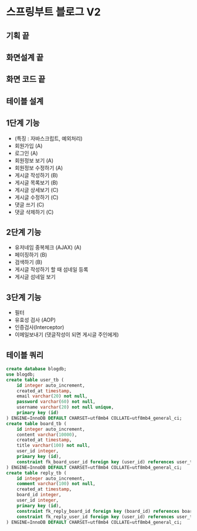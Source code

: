 # 스프링부트 블로그 V2

## 기획 끝

## 화면설계 끝

## 화면 코드 끝

## 테이블 설계

## 1단계 기능
- (특징 : 자바스크립트, 예외처리)
- 회원가입 (A)
- 로그인 (A)
- 회원정보 보기 (A)
- 회원정보 수정하기 (A)
- 게시글 작성하기 (B)
- 게시글 목록보기 (B)
- 게시글 상세보기 (C)
- 게시글 수정하기 (C)
- 댓글 쓰기 (C)
- 댓글 삭제하기 (C)

## 2단계 기능
- 유저네임 중복체크 (AJAX) (A)
- 페이징하기 (B)
- 검색하기 (B)
- 게시글 작성하기 할 때 섬네일 등록
- 게시글 섬네일 보기
  
## 3단계 기능
- 필터
- 유효성 검사 (AOP)
- 인증검사(Interceptor)
- 이메일보내기 (댓글작성이 되면 게시글 주인에게)

## 테이블 쿼리
```sql
create database blogdb;
use blogdb;
create table user_tb (
    id integer auto_increment,
    created_at timestamp,
    email varchar(20) not null,
    password varchar(60) not null,
    username varchar(20) not null unique,
    primary key (id)
) ENGINE=InnoDB DEFAULT CHARSET=utf8mb4 COLLATE=utf8mb4_general_ci;
create table board_tb (
    id integer auto_increment,
    content varchar(10000),
    created_at timestamp,
    title varchar(100) not null,
    user_id integer,
    primary key (id),
    constraint fk_board_user_id foreign key (user_id) references user_tb (id)
) ENGINE=InnoDB DEFAULT CHARSET=utf8mb4 COLLATE=utf8mb4_general_ci;
create table reply_tb (
    id integer auto_increment,
    comment varchar(100) not null,
    created_at timestamp,
    board_id integer,
    user_id integer,
    primary key (id),
    constraint fk_reply_board_id foreign key (board_id) references board_tb (id),
    constraint fk_reply_user_id foreign key (user_id) references user_tb (id)
) ENGINE=InnoDB DEFAULT CHARSET=utf8mb4 COLLATE=utf8mb4_general_ci;
```

